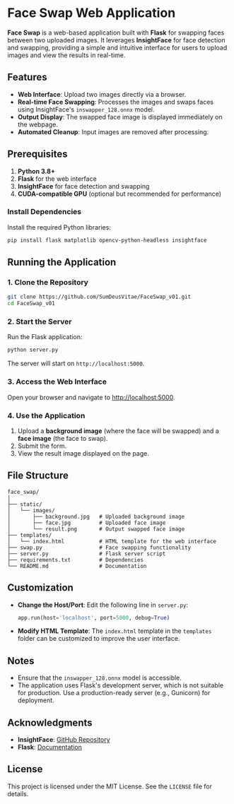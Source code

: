 # Face Swap Web Application

**Face Swap** is a web-based application built with **Flask** for swapping faces between two uploaded images. It leverages **InsightFace** for face detection and swapping, providing a simple and intuitive interface for users to upload images and view the results in real-time.

## Features
- **Web Interface**: Upload two images directly via a browser.
- **Real-time Face Swapping**: Processes the images and swaps faces using InsightFace's `inswapper_128.onnx` model.
- **Output Display**: The swapped face image is displayed immediately on the webpage.
- **Automated Cleanup**: Input images are removed after processing.

## Prerequisites
1. **Python 3.8+**
2. **Flask** for the web interface
3. **InsightFace** for face detection and swapping
4. **CUDA-compatible GPU** (optional but recommended for performance)

### Install Dependencies
Install the required Python libraries:
```bash
pip install flask matplotlib opencv-python-headless insightface
```

## Running the Application

### 1. Clone the Repository
```bash
git clone https://github.com/SumDeusVitae/FaceSwap_v01.git
cd FaceSwap_v01
```

### 2. Start the Server
Run the Flask application:
```bash
python server.py
```

The server will start on `http://localhost:5000`.

### 3. Access the Web Interface
Open your browser and navigate to [http://localhost:5000](http://localhost:5000). 

### 4. Use the Application
1. Upload a **background image** (where the face will be swapped) and a **face image** (the face to swap).
2. Submit the form.
3. View the result image displayed on the page.

## File Structure
```
face_swap/
│
├── static/
│   └── images/
│       ├── background.jpg   # Uploaded background image
│       ├── face.jpg         # Uploaded face image
│       └── result.png       # Output swapped face image
├── templates/
│   └── index.html           # HTML template for the web interface
├── swap.py                  # Face swapping functionality
├── server.py                # Flask server script
├── requirements.txt         # Dependencies
└── README.md                # Documentation
```


## Customization
- **Change the Host/Port**:
  Edit the following line in `server.py`:
  ```python
  app.run(host='localhost', port=5000, debug=True)
  ```
- **Modify HTML Template**:
  The `index.html` template in the `templates` folder can be customized to improve the user interface.

## Notes
- Ensure that the `inswapper_128.onnx` model is accessible.
- The application uses Flask's development server, which is not suitable for production. Use a production-ready server (e.g., Gunicorn) for deployment.


## Acknowledgments
- **InsightFace**: [GitHub Repository](https://github.com/deepinsight/insightface)
- **Flask**: [Documentation](https://flask.palletsprojects.com/)

## License
This project is licensed under the MIT License. See the `LICENSE` file for details.

